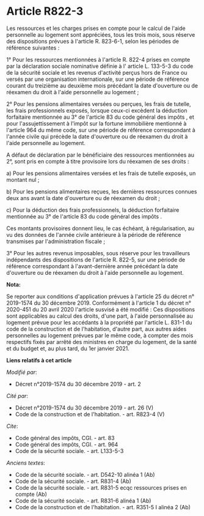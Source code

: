 # Article R822-3

Les ressources et les charges prises en compte pour le calcul de l'aide personnelle au logement sont appréciées, tous les
trois mois, sous réserve des dispositions prévues à l'article R. 823-6-1, selon les périodes de référence suivantes : 

1° Pour les ressources mentionnées à l'article R. 822-4 prises en compte par la déclaration sociale nominative définie à l'
article L. 133-5-3 du code de la sécurité sociale  et les revenus d'activité perçus hors de France ou versés par une
organisation internationale, sur une période de référence courant du treizième au deuxième mois précédant la date d'ouverture
ou de réexamen du droit à l'aide personnelle au logement ; 

2° Pour les pensions alimentaires versées ou perçues, les frais de tutelle, les frais professionnels exposés, lorsque ceux-ci
excèdent la déduction forfaitaire mentionnée au  3° de l'article 83 du code général des impôts , et pour l'assujettissement à
l'impôt sur la fortune immobilière mentionné à l'article 964 du même code, sur une période de référence correspondant à
l'année civile qui précède la date d'ouverture ou de réexamen du droit à l'aide personnelle au logement. 

A défaut de déclaration par le bénéficiaire des ressources mentionnées au 2°, sont pris en compte à titre provisoire lors du
réexamen de ses droits : 

a) Pour les pensions alimentaires versées et les frais de tutelle exposés, un montant nul ; 

b) Pour les pensions alimentaires reçues, les dernières ressources connues deux ans avant la date d'ouverture ou de réexamen
du droit ; 

c) Pour la déduction des frais professionnels, la déduction forfaitaire mentionnée au  3° de l'article 83 du code général des
impôts . 

Ces montants provisoires donnent lieu, le cas échéant, à régularisation, au vu des données de l'année civile antérieure à la
période de référence transmises par l'administration fiscale ; 

3° Pour les autres revenus imposables, sous réserve pour les travailleurs indépendants des dispositions de l'article R.
822-5, sur une période de référence correspondant à l'avant-dernière année précédant la date d'ouverture ou de réexamen du
droit à l'aide personnelle au logement.

**Nota:**

Se reporter aux conditions d'application prévues à l'article 25 du décret n° 2019-1574 du 30 décembre 2019. Conformément à
l'article 1 du décret n° 2020-451 du 20 avril 2020 l'article susvisé a été modifié : Ces dispositions sont applicables au
calcul des droits, d'une part, à l'aide personnalisée au logement prévue pour les accédants à la propriété par l'article L.
831-1 du code de la construction et de l'habitation, d'autre part, aux autres aides personnelles au logement prévues par le
même code, à compter des mois respectifs fixés par arrêté des ministres en charge du logement, de la santé et du budget et,
au plus tard, du 1er janvier 2021.

**Liens relatifs à cet article**

_Modifié par_:

  - Décret n°2019-1574 du 30 décembre 2019 - art. 2

_Cité par_:

  - Décret n°2019-1574 du 30 décembre 2019 - art. 26 (V)
  - Code de la construction et de l'habitation. - art. R823-4 (V)

_Cite_:

  - Code général des impôts, CGI. - art. 83
  - Code général des impôts, CGI. - art. 964
  - Code de la sécurité sociale. - art. L133-5-3

_Anciens textes_:

  - Code de la sécurité sociale. - art. D542-10 alinéa 1 (Ab)
  - Code de la sécurité sociale. - art. R831-4 (Ab)
  - Code de la sécurité sociale. - art. R831-5 ecqc ressources prises en compte (Ab)
  - Code de la sécurité sociale. - art. R831-6 alinéa 1 (Ab)
  - Code de la construction et de l'habitation. - art. R351-5 I alinéa 2 (Ab)

